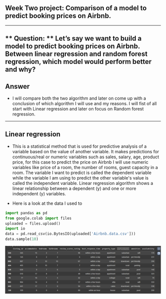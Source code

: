 ## **Week Two project:  Comparison of a model to predict booking prices on Airbnb.**
---

** Question: **
Let’s say we want to build a model to predict booking prices on Airbnb. Between 
linear regression and random forest regression, which model would perform better and why?
---

## **Answer**
- I will compare both the two algorithm and later on come up with a conclusion of which algorithm I will use and my reasons.
I will fist of all start with Linear regression and later on focus on Random forest regression.
---
## **Linear regression**
- This is a statistical method that is used for predictive analysis of a variable based on the value of another variable.
 It makes predictions for continuous/real or numeric variables such as sales, salary, age, product price, for this case 
 to predict the price on Airbnb I will use numeric variables like price of a room, the number of rooms, guest capacity 
 in a room. The variable I  want to predict is called the dependent variable while the variable I am  using to predict 
 the other variable's value is called the independent variable. Linear regression algorithm shows a linear relationship 
 between a dependent (y) and one or more independent (y) variables.

 - Here is a look at the data I used to 
 ```python
 import pandas as pd
from google.colab import files
uploaded = files.upload()
import io
data = pd.read_csv(io.BytesIO(uploaded['Airbnb.data.csv']))
data.sample(10)
```
![data](https://github.com/edinabwari/Data_Science_For_Everyone_Projects/blob/main/Week_2_Project/data.png)